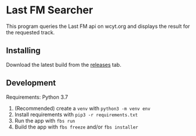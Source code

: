 # Last FM Searcher

This program queries the Last FM api on wcyt.org and displays the result for the requested track.

## Installing

Download the latest build from the [releases](-/tags) tab.

## Development

Requirements: Python 3.7

1. (Recommended) create a `venv` with `python3 -m venv env`
2. Install requirements with `pip3 -r requirements.txt`
3. Run the app with `fbs run`
4. Build the app with `fbs freeze` and/or `fbs installer`